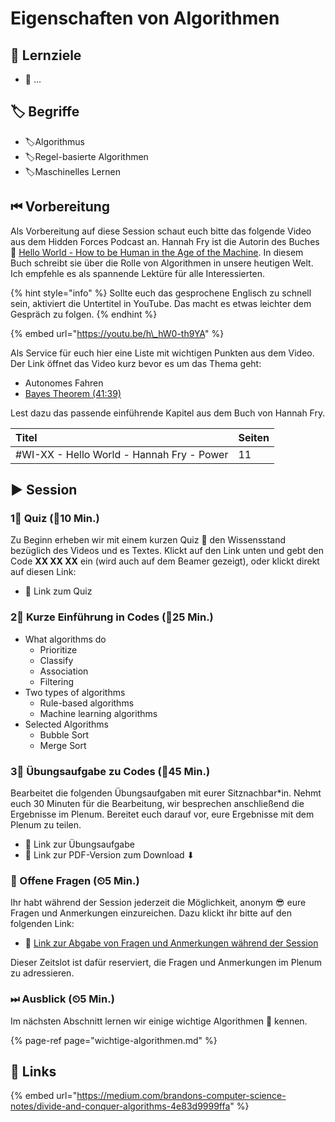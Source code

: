 # Eigenschaften von Algorithmen

## 🎯 Lernziele

* 🎯 ...

## 🏷 Begriffe

* 🏷Algorithmus
* 🏷Regel-basierte Algorithmen
* 🏷Maschinelles Lernen

## ⏮ Vorbereitung

Als Vorbereitung auf diese Session schaut euch bitte das folgende Video aus dem Hidden Forces Podcast an. Hannah Fry ist die Autorin des Buches 📕 [Hello World - How to be Human in the Age of the Machine](https://www.amazon.de/Hello-World-How-Human-Machine/dp/0857525255). In diesem Buch schreibt sie über die Rolle von Algorithmen in unsere heutigen Welt. Ich empfehle es als spannende Lektüre für alle Interessierten.

{% hint style="info" %}
Sollte euch das gesprochene Englisch zu schnell sein, aktiviert die Untertitel in YouTube. Das macht es etwas leichter dem Gespräch zu folgen.
{% endhint %}

{% embed url="https://youtu.be/h\_hW0-th9YA" %}

Als Service für euch hier eine Liste mit wichtigen Punkten aus dem Video. Der Link öffnet das Video kurz bevor es um das Thema geht:

* Autonomes Fahren
* [Bayes Theorem \(41:39\)](https://youtu.be/h_hW0-th9YA?t=2499)

Lest dazu das passende einführende Kapitel aus dem Buch von Hannah Fry.

| Titel | Seiten |
| :--- | :--- |
| \#WI-XX - Hello World - Hannah Fry - Power  | 11 |

## ▶ Session

### 1⃣ Quiz \(⏲10 Min.\)

Zu Beginn erheben wir mit einem kurzen Quiz 🥇 den Wissensstand bezüglich des Videos und es Textes. Klickt auf den Link unten und gebt den Code **XX XX XX** ein \(wird auch auf dem Beamer gezeigt\), oder klickt direkt auf diesen Link:

* 🔗 Link zum Quiz

### 2⃣ Kurze Einführung in Codes \(⏲25 Min.\)

* What algorithms do
  * Prioritize
  * Classify
  * Association
  * Filtering 
* Two types of algorithms
  * Rule-based algorithms
  * Machine learning algorithms 
* Selected Algorithms
  * Bubble Sort
  * Merge Sort

### 3⃣ Übungsaufgabe zu Codes \(⏲45 Min.\)

Bearbeitet die folgenden Übungsaufgaben mit eurer Sitznachbar\*in. Nehmt euch 30 Minuten für die Bearbeitung, wir besprechen anschließend die Ergebnisse im Plenum. Bereitet euch darauf vor, eure Ergebnisse mit dem Plenum zu teilen.

* 🔗 Link zur Übungsaufgabe
* 🔗 Link zur PDF-Version zum Download ⬇

### 🔁 Offene Fragen \(⏲5 Min.\)

Ihr habt während der Session jederzeit die Möglichkeit, anonym 😎 eure Fragen und Anmerkungen einzureichen. Dazu klickt ihr bitte auf den folgenden Link:

* 🔗 [Link zur Abgabe von Fragen und Anmerkungen während der Session](https://www.menti.com/5c40972b)

Dieser Zeitslot ist dafür reserviert, die Fragen und Anmerkungen im Plenum zu adressieren.

### ⏭ Ausblick \(⏲5 Min.\)

Im nächsten Abschnitt lernen wir einige wichtige Algorithmen 👾 kennen.

{% page-ref page="wichtige-algorithmen.md" %}

## 🔗 Links

{% embed url="https://medium.com/brandons-computer-science-notes/divide-and-conquer-algorithms-4e83d9999ffa" %}

